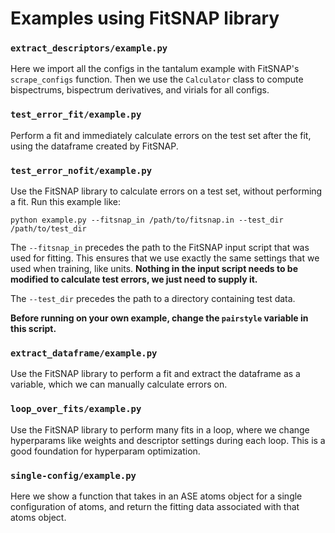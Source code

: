 # Examples using FitSNAP library

### `extract_descriptors/example.py`

Here we import all the configs in the tantalum example with FitSNAP's `scrape_configs` function.
Then we use the `Calculator` class to compute bispectrums, bispectrum derivatives, and virials for
all configs.

### `test_error_fit/example.py`

Perform a fit and immediately calculate errors on the test set after the fit, using the dataframe
created by FitSNAP. 

### `test_error_nofit/example.py`

Use the FitSNAP library to calculate errors on a test set, without performing a fit. Run this 
example like:

`python example.py --fitsnap_in /path/to/fitsnap.in --test_dir /path/to/test_dir`

The `--fitsnap_in` precedes the path to the FitSNAP input script that was used for fitting. This 
ensures that we use exactly the same settings that we used when training, like units. **Nothing in
the input script needs to be modified to calculate test errors, we just need to supply it.**

The `--test_dir` precedes the path to a directory containing test data.

**Before running on your own example, change the `pairstyle` variable in this script.**

### `extract_dataframe/example.py`

Use the FitSNAP library to perform a fit and extract the dataframe as a variable, which we can 
manually calculate errors on.

### `loop_over_fits/example.py` 

Use the FitSNAP library to perform many fits in a loop, where we change hyperparams like weights
and descriptor settings during each loop. This is a good foundation for hyperparam optimization.

### `single-config/example.py`

Here we show a function that takes in an ASE atoms object for a single configuration of atoms, and
return the fitting data associated with that atoms object. 

